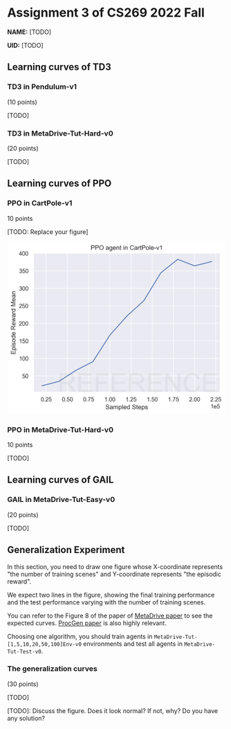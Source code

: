 # Assignment 3 of CS269 2022 Fall

**NAME:** [TODO]

**UID:** [TODO]


## Learning curves of TD3

### TD3 in Pendulum-v1

(10 points)

[TODO]


### TD3 in MetaDrive-Tut-Hard-v0

(20 points)

[TODO]



## Learning curves of PPO


### PPO in CartPole-v1

10 points

[TODO: Replace your figure]

![](cartpole-ppo.png)





### PPO in MetaDrive-Tut-Hard-v0

10 points


[TODO]



## Learning curves of GAIL

### GAIL in MetaDrive-Tut-Easy-v0

(20 points)

[TODO]




## Generalization Experiment

In this section, you need to draw one figure
whose X-coordinate represents "the number of training scenes" and 
Y-coordinate represents "the episodic reward".

We expect two lines in the figure, showing the final training performance and 
the test performance varying with the number of training scenes. 

You can refer to the Figure 8 of the paper of  [MetaDrive paper](https://arxiv.org/pdf/2109.12674.pdf) 
to see the expected curves. [ProcGen paper](http://proceedings.mlr.press/v97/cobbe19a/cobbe19a.pdf) is also highly relevant.


Choosing one algorithm, you should train agents in `MetaDrive-Tut-[1,5,10,20,50,100]Env-v0` environments and test all agents in `MetaDrive-Tut-Test-v0`.



### The generalization curves

(30 points)

[TODO]


[TODO]: Discuss the figure. Does it look normal? If not, why? Do you have any solution?



